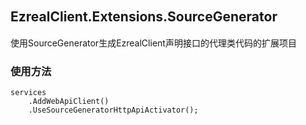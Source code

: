 ## EzrealClient.Extensions.SourceGenerator　　　　　　　　　　　　　　　　　
使用SourceGenerator生成EzrealClient声明接口的代理类代码的扩展项目

### 使用方法
```
services
    .AddWebApiClient()
    .UseSourceGeneratorHttpApiActivator();
```